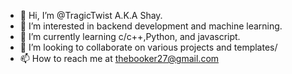 - 👋 Hi, I’m @TragicTwist A.K.A Shay.
- 👀 I’m interested in backend development and machine learning.
- 🌱 I’m currently learning c/c++,Python, and javascript.
- 💞️ I’m looking to collaborate on various projects and templates/
- 📫 How to reach me at thebooker27@gmail.com

<!---
TragicTwist/TragicTwist is a ✨ special ✨ repository because its `README.md` (this file) appears on your GitHub profile.
You can click the Preview link to take a look at your changes.
--->
